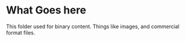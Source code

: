 # What Goes here

This folder used for  binary content. Things like images, and commercial format files.
